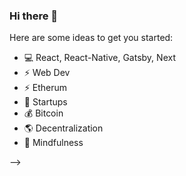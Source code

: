 ### Hi there 👋



Here are some ideas to get you started:

- 💻 React, React-Native, Gatsby, Next
- ⚡ Web Dev
- ⚡ Etherum
- 🌈 Startups
- 💰 Bitcoin
- 🌎 Decentralization
- 🌱 Mindfulness

-->

